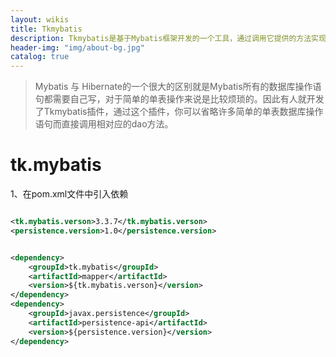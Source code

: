 ```yaml
---
layout: wikis
title: Tkmybatis
description: Tkmybatis是基于Mybatis框架开发的一个工具，通过调用它提供的方法实现对单表的数据操作，极大地提高了项目开发效率。
header-img: "img/about-bg.jpg"
catalog: true
---
```


> Mybatis 与 Hibernate的一个很大的区别就是Mybatis所有的数据库操作语句都需要自己写，对于简单的单表操作来说是比较烦琐的。因此有人就开发了Tkmybatis插件，通过这个插件，你可以省略许多简单的单表数据库操作语句而直接调用相对应的dao方法。

# tk.mybatis

1、在pom.xml文件中引入依赖

```xml

<tk.mybatis.verson>3.3.7</tk.mybatis.verson>
<persistence.version>1.0</persistence.version>


<dependency>
    <groupId>tk.mybatis</groupId>
    <artifactId>mapper</artifactId>
    <version>${tk.mybatis.verson}</version>
</dependency>
<dependency>
    <groupId>javax.persistence</groupId>
    <artifactId>persistence-api</artifactId>
    <version>${persistence.version}</version>
</dependency>
```